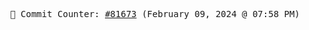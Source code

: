 <p align="center">
    <samp>
        📮 Commit Counter: <a href="https://github.com/Javascript-void0/Javascript-void0/commits/main">#81673</a> (February 09, 2024 @ 07:58 PM)
    </samp>
</p>